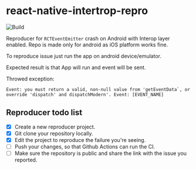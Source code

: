 # react-native-intertrop-repro

![Build](https://github.com/KrzysztofMoch/react-native-intertrop-repro/workflows/Pre%20Merge%20Checks/badge.svg)

Reproducer for `RCTEventEmitter` crash on Android with Interop layer enabled.
Repo is made only for android as iOS platform works fine.

To reproduce issue just run the app on android device/emulator.

Expected result is that App will run and event will be sent.

Throwed exception:
```
Event: you must return a valid, non-null value from 'getEventData`, or override 'dispatch' and dispatchModern'. Event: [EVENT_NAME]
```

## Reproducer todo list

- [x] Create a new reproducer project.
- [x] Git clone your repository locally.
- [x] Edit the project to reproduce the failure you're seeing.
- [ ] Push your changes, so that Github Actions can run the CI.
- [ ] Make sure the repository is public and share the link with the issue you reported.
